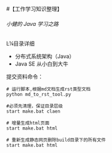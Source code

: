#【工作学习知识整理】

###### 小健的 Java 学习之路


Ŀ¼目录详细

- 分布式系统架构（Java）
- Java SE 从小白到大牛




提交资料命令：
```
# 运行脚本,根据md文档生成rst类型文档
python md_to_rst_tool.py 

#必须先清理，保证目录层级
start make.bat claen	

# 增量生成html页面	
start make.bat html

# 重新生成静态网页删除build目录下的所有文件
start make.bat html
```